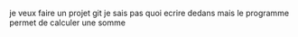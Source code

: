 je veux faire un projet git je sais pas quoi ecrire dedans mais le programme permet de calculer une somme

